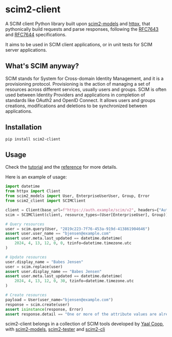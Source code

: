 # scim2-client

A SCIM client Python library built upon [scim2-models](https://scim2-models.readthedocs.io) and [httpx](https://github.com/encode/httpx),
that pythonically build requests and parse responses,
following the [RFC7643](https://datatracker.ietf.org/doc/html/rfc7643.html) and [RFC7644](https://datatracker.ietf.org/doc/html/rfc7644.html) specifications.

It aims to be used in SCIM client applications, or in unit tests for SCIM server applications.

## What's SCIM anyway?

SCIM stands for System for Cross-domain Identity Management, and it is a provisioning protocol.
Provisioning is the action of managing a set of resources across different services, usually users and groups.
SCIM is often used between Identity Providers and applications in completion of standards like OAuth2 and OpenID Connect.
It allows users and groups creations, modifications and deletions to be synchronized between applications.

## Installation

```shell
pip install scim2-client
```

## Usage

Check the [tutorial](https://scim2-client.readthedocs.io/en/latest/tutorial.html) and the [reference](https://scim2-client.readthedocs.io/en/latest/reference.html) for more details.

Here is an example of usage:

```python
import datetime
from httpx import Client
from scim2_models import User, EnterpriseUserUser, Group, Error
from scim2_client import SCIMClient

client = Client(base_url=f"https://auth.example/scim/v2", headers={"Authorization": "Bearer foobar"})
scim = SCIMClient(client, resource_types=(User[EnterpriseUser], Group))

# Query resources
user = scim.query(User, "2819c223-7f76-453a-919d-413861904646")
assert user.user_name == "bjensen@example.com"
assert user.meta.last_updated == datetime.datetime(
    2024, 4, 13, 12, 0, 0, tzinfo=datetime.timezone.utc
)

# Update resources
user.display_name = "Babes Jensen"
user = scim.replace(user)
assert user.display_name == "Babes Jensen"
assert user.meta.last_updated == datetime.datetime(
    2024, 4, 13, 12, 0, 30, tzinfo=datetime.timezone.utc
)

# Create resources
payload = User(user_name="bjensen@example.com")
response = scim.create(user)
assert isinstance(response, Error)
assert response.detail == "One or more of the attribute values are already in use or are reserved."
```

scim2-client belongs in a collection of SCIM tools developed by [Yaal Coop](https://yaal.coop),
with [scim2-models](https://github.com/yaal-coop/scim2-models),
[scim2-tester](https://github.com/yaal-coop/scim2-tester) and
[scim2-cli](https://github.com/yaal-coop/scim2-cli)
